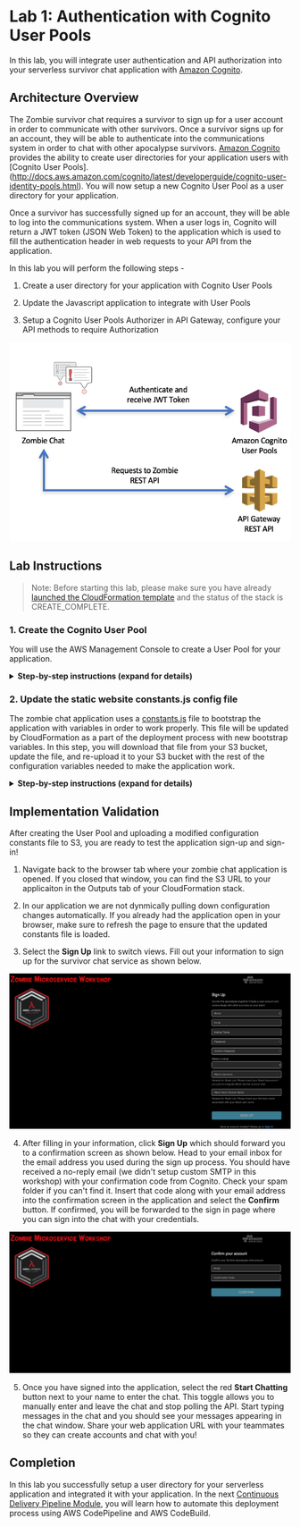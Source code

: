 # Lab 1: Authentication with Cognito User Pools

In this lab, you will integrate user authentication and API authorization into your serverless survivor chat application with [Amazon Cognito](https://aws.amazon.com/cognito/). 

## Architecture Overview

The Zombie survivor chat requires a survivor to sign up for a user account in order to communicate with other survivors. Once a survivor signs up for an account, they will be able to authenticate into the communications system in order to chat with other apocalypse survivors. [Amazon Cognito](https://aws.amazon.com/cognito/) provides the ability to create user directories for your application users with [Cognito User Pools].(http://docs.aws.amazon.com/cognito/latest/developerguide/cognito-user-identity-pools.html). You will now setup a new Cognito User Pool as a user directory for your application. 

Once a survivor has successfully signed up for an account, they will be able to log into the communications system. When a user logs in, Cognito will return a JWT token (JSON Web Token) to the application which is used to fill the authentication header in web requests to your API from the application. 

In this lab you will perform the following steps - 

1. Create a user directory for your application with Cognito User Pools

2. Update the Javascript application to integrate with User Pools

3. Setup a Cognito User Pools Authorizer in API Gateway, configure your API methods to require Authorization

  ![Authentication with Cognito User Pools](images/CognitoArchitectureOverview.png)

## Lab Instructions

> Note: Before starting this lab, please make sure you have already [launched the CloudFormation template](../README.md##Get-Started) and the status of the stack is CREATE_COMPLETE.

### 1. Create the Cognito User Pool

You will use the AWS Management Console to create a User Pool for your application.

<details>
<summary><strong>Step-by-step instructions (expand for details)</strong></summary><p>

1. In the AWS Management Console, in the AWS Services search bar, type `cognito` and then select **Cognito** from the drop down.

2. Choose **Manage your User Pools**

3. In the Cognito User Pools console, select the blue **Create a User Pool** button in the upper right corner. 

4. In the Pool Name text box, name your user pool `[YOUR CLOUDFORMATION STACK NAME]-userpool`. For example, if you left your CloudFormation stack as the default name of "zombiestack" earlier, then your user pool name would be "zombiestack-userpool". After naming your User Pool, click **Step through Settings** to continue with manual setup.

   ![CognitoUserPool-NameStep](images/CognitoUserPool-NameStep.png)

5. On the attributes page, select the **Required** checkbox for the following attributes: `email, name, phone number`. Make sure that these are the only attributes you select. The application for the this workshop is designed to only work with the above three attributes at this time. Make sure not to select additional options. 

> Note: Cognito User Pools allows you to define attributes that you'd like to associate with users of your application. These represent values that your users will provide when they sign up for your app. They are available to your application as a part of the session data provided to your client apps when users authenticate with Cognito. 

6. Click the link **Add custom attribute**. Type a **Name** of `slackuser` exactly as typed here and leave the rest of the fields as is. Then click **Add another attribute** and add another custom attribute named `slackteamdomain`, leaving the rest of the fields as is. Finally, add a 3rd custom attribute by clicking **Add another attribute** and type `camp` as the name, leaving the rest of the fields as is. Click **Next Step**.

  ![CognitoAttributesSelection](images/CognitoAttributesSelection.png)

7. On the next page, leave the Password policy settings as default and click **Next step**.

8. On the verifications page, leave the defaults and click **Next step**.

> Note: We will not require MFA for this application, or SMS. However, during our application's sign up process, we are requiring verification via email address. This is denoted with the email checkbox selected for "Do you want to require verification of emails or phone numbers?". With this setting, when users sign up for the application, a confirmation code will be sent to their email which they'll be required to input into the application for confirmation before their account creation is completed.

9. On the next page, type `Signal Corps Survivor Confirmation` for the **Email subject**. We won't modify the message body but you could add your own custom message in there. We'll let Cognito send the confirmation code emails from the service email address, but in production you could configure Cognito to send these verifications from an SES verified address along with a custom message. Leave the rest of the default settings and click **Next step**.

10. On the Tags page, leave the defaults and click **Next step**. 

11. Next, on the Devices page, leave the default option of **No** selected and click **Next step**. 

12. On the Apps page, click **Add an app client**. In the **App client name** textbox, type `Zombie Survivor Chat App`. Then make sure to **deselect** all of the options checkboxes. We aren't generated a client secret. Click **Set attribute read and write permissions** to expand it. 

13. For both the **Readable Attributes** and **Writeable Attributes** settings, verify that **all of the checkboxes are selected**. Then click **Create app client**, and then click **Next step**.

14. On the custom triggers page, you will configure a `Pre authentication` trigger and a `Post confirmation` trigger. In the dropdowns for the **Pre authentication** and **Post confirmation** triggers, select the Lambda function named `[YOUR CLOUDFORMATION STACK NAME]-CognitoLambdaTriggerFn-...`. Click **Next step**.

  ![CognitoUserPoolTriggers](images/CognitoUserPoolTriggers.png)

15. Review the settings for your User Pool and click **Create pool**. If your pool created successfully you should be returned to the User Pool Details web page and it will display a green box that says **Your user pool was created successfully**.

  ![CognitoUserPoolReviewSettings](images/CognitoUserPoolReviewSettings.png)

16. Open a text editor on your computer and copy your `Pool Id` from the User Pool into the text editor. It should be displayed at the top of the page. Then click into the **App clients** tab found on the left side navigation pane of the Cognito console under General Settings. You should see an **App client id** displayed on the page. Copy the `App client id` into your text editor as well.

You have now created a User Pool for your application users and you should have the `Pool Id` and `App client id` in your text editor. Proceed to the next step of this lab to update your application code to work with this User Pool.

</p></details>

### 2. Update the static website constants.js config file

The zombie chat application uses a [constants.js](../app/assets/js/constants.js) file to bootstrap the application with variables in order to work properly. This file will be updated by CloudFormation as a part of the deployment process with new bootstrap variables. In this step, you will download that file from your S3 bucket, update the file, and re-upload it to your S3 bucket with the rest of the configuration variables needed to make the application work.

<details>
<summary><strong>Step-by-step instructions (expand for details)</strong></summary><p>

1. Return to the main landing page of the AWS Management Console. In the AWS Services search bar, type `S3` and then select **S3** from the drop down. Navigate to the S3 bucket that was created for you by when you launched the CloudFormation stack. If you don't know the name of your bucket, you can find it in the **Output** tab in the CloudFormation console listed as `Bucket`.

2. Click your bucket and navigate to the **constants.js** file found in the following folder path, `YOUR_BUCKET_NAME/app/assets/js/constants.js`. Download the file to your local machine and open it. 

> Note: YOUR_BUCKET_NAME should be replaced with your actual bucket from the CloudFormation Output tab

3. With the constants.js file open, Set the **USER_POOL_ID** variable to your `Pool Id` from your text editor. Set the **CLIENT_ID** to your `App client id` from your text editor and save the constants.js file.

4. Upload your new **constants.js** file back to the same location where you originally downloaded it from. To do this, select the blue **Upload** button in S3 console to upload a new object.

  ![CognitoUploadS3](images/CognitoUploadS3.png)

</p></details>

## Implementation Validation

After creating the User Pool and uploading a modified configuration constants file to S3, you are ready to test the application sign-up and sign-in!

1. Navigate back to the browser tab where your zombie chat application is opened. If you closed that window, you can find the S3 URL to your applicaiton in the Outputs tab of your CloudFormation stack. 

2. In our application we are not dynmically pulling down configuration changes automatically. If you already had the application open in your browser, make sure to refresh the page to ensure that the updated constants file is loaded.

3. Select the **Sign Up** link to switch views. Fill out your information to sign up for the survivor chat service as shown below.

  ![CognitoSignUpStep](images/CognitoSignUpStep.png)

4. After filling in your information, click **Sign Up** which should forward you to a confirmation screen as shown below. Head to your email inbox for the email address you used during the sign up process. You should have received a no-reply email (we didn't setup custom SMTP in this workshop) with your confirmation code from Cognito. Check your spam folder if you can't find it. Insert that code along with your email address into the confirmation screen in the application and select the **Confirm** button. If confirmed, you will be forwarded to the sign in page where you can sign into the chat with your credentials.

  ![CognitoConfirm](images/CognitoConfirm.png)

5. Once you have signed into the application, select the red **Start Chatting** button next to your name to enter the chat. This toggle allows you to manually enter and leave the chat and stop polling the API. Start typing messages in the chat and you should see your messages appearing in the chat window. Share your web application URL with your teammates so they can create accounts and chat with you!

## Completion

In this lab you successfully setup a user directory for your serverless application and integrated it with your application. In the next [Continuous Delivery Pipeline Module](../2_ContinuousDeliveryPipeline), you will learn how to automate this deployment process using AWS CodePipeline and AWS CodeBuild.
